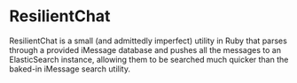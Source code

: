 ResilientChat
=============

ResilientChat is a small (and admittedly imperfect) utility in Ruby that parses
through a provided iMessage database and pushes all the messages to an
ElasticSearch instance, allowing them to be searched much quicker than the
baked-in iMessage search utility.
